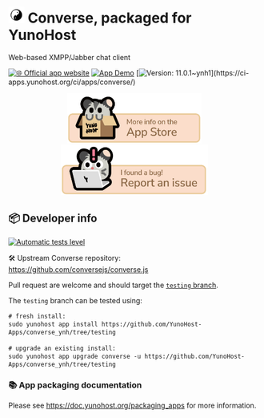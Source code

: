<!--
N.B.: This README was automatically generated by <https://github.com/YunoHost/apps_tools/blob/main/readme_generator>
It shall NOT be edited by hand.
-->

<h1>
  <img src="https://raw.githubusercontent.com/YunoHost/apps/main/logos/converse.png" width="32px" alt="Logo of Converse">
  Converse, packaged for YunoHost
</h1>

Web-based XMPP/Jabber chat client

[![🌐 Official app website](https://img.shields.io/badge/Official_app_website-darkgreen?style=for-the-badge)](http://conversejs.org)
[![App Demo](https://img.shields.io/badge/App_Demo-blue?style=for-the-badge)](https://inverse.chat/)
[![Version: 11.0.1~ynh1](https://img.shields.io/badge/Version-11.0.1~ynh1-rgba(0,150,0,1)?style=for-the-badge)](https://ci-apps.yunohost.org/ci/apps/converse/)

<div align="center">
<a href="https://apps.yunohost.org/app/converse"><img height="100px" src="https://github.com/YunoHost/yunohost-artwork/raw/refs/heads/main/badges/neopossum-badges/badge_more_info_on_the_appstore.svg"/></a>
<a href="https://github.com/YunoHost-Apps/converse_ynh/issues"><img height="100px" src="https://github.com/YunoHost/yunohost-artwork/raw/refs/heads/main/badges/neopossum-badges/badge_report_an_issue.svg"/></a>
</div>

## 📦 Developer info

[![Automatic tests level](https://apps.yunohost.org/badge/cilevel/converse)](https://ci-apps.yunohost.org/ci/apps/converse/)

🛠️ Upstream Converse repository: <https://github.com/conversejs/converse.js>

Pull request are welcome and should target the [`testing` branch](https://github.com/YunoHost-Apps/converse_ynh/tree/testing).

The `testing` branch can be tested using:
```
# fresh install:
sudo yunohost app install https://github.com/YunoHost-Apps/converse_ynh/tree/testing

# upgrade an existing install:
sudo yunohost app upgrade converse -u https://github.com/YunoHost-Apps/converse_ynh/tree/testing
```

### 📚 App packaging documentation

Please see <https://doc.yunohost.org/packaging_apps> for more information.